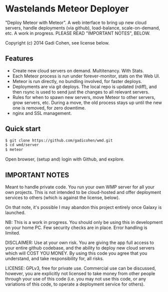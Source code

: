 # Wastelands Meteor Deployer

"Deploy Meteor with Meteor".  A web interface to bring up new cloud
servers, handle deployments (via github), load-balance,
scale-on-demand, etc.  A work in progress.  PLEASE READ "IMPORTANT
NOTES", BELOW.

Copyright (c) 2014 Gadi Cohen, see license below.

## Features

* Create new cloud servers on demand.  Multitenancy.  With Stats.
* Each Meteor process is run under forever-monitor, stats on the Web UI.
* Meteor is run directly, no bundling involved, for faster deploys.
* Deployments are via git deploys.  The local repo is updated (rdiff),
and then rsync is used to send just the changes to all relevant servers.
* Rules for when to spawn new servers, move Meteor to other servers, grow
servers, etc.  During a move, the old process stays up until the new one
is removed, for zero downtime.
* nginx and SSL management.

## Quick start

```bash
$ git clone https://github.com/gadicohen/wmd.git
$ cd wmd/server
$ meteor
```

Open browser, (setup and) login with Github, and explore.

## IMPORTANT NOTES

Meant to handle private code.  You run your own WMP server for all
your own projects.  This is not intended to be cloud-hosted and offer
deployment services to others (which is against the license, below).

On that note, it's possible I may abandon this project entirely once
Galaxy is launched.

NB: This is a work in progress.  You should only be using this in
development on your home PC.  Few security checks are in place.  Error
handling is limited.

DISCLAIMER: Use at your own risk.  You are giving the app full access
to your entire github codebase, and the ability to deploy new cloud
servers which will COST YOU MONEY.  By using this code you agree that
you understand, and take responsibility for, all risks.

LICENSE: GPLv3, free for private use.  Commercial use can be discussed,
however, you are explicitly not licensed to take money from other people
through your use of this code (i.e. you may not use this code, or
any variations of this code, to operate a deployment service for others).
